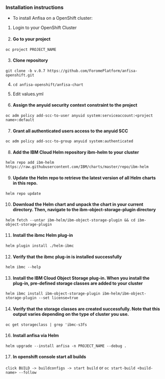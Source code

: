 ### Installation instructions

- To install Anfisa on a OpenShift cluster:

1. Login to your OpenShift Cluster

2. #### Go to your project

`oc project PROJECT_NAME`

3. #### Clone repository

`git clone -b v.0.7 https://github.com/ForomePlatform/anfisa-openshift.git`

4. `cd anfisa-openshift/anfisa-chart`

5. Edit values.yml

6. #### Assign the anyuid security context constraint to the project
`oc adm policy add-scc-to-user anyuid system:serviceaccount:<project name>:default`

7. #### Grant all authenticated users access to the anyuid SCC
`oc adm policy add-scc-to-group anyuid system:authenticated`

8. #### Add the IBM Cloud Helm repository ibm-helm to your cluster
`helm repo add ibm-helm https://raw.githubusercontent.com/IBM/charts/master/repo/ibm-helm`

9. #### Update the Helm repo to retrieve the latest version of all Helm charts in this repo.
`helm repo update`

10. #### Download the Helm chart and unpack the chart in your current directory. Then, navigate to the ibm-object-storage-plugin directory
`helm fetch --untar ibm-helm/ibm-object-storage-plugin && cd ibm-object-storage-plugin`

11. #### Install the ibmc Helm plug-in
`helm plugin install ./helm-ibmc`

12. #### Verify that the ibmc plug-in is installed successfully
`helm ibmc --help`

13. #### Install the IBM Cloud Object Storage plug-in. When you install the plug-in, pre-defined storage classes are added to your cluster
`helm ibmc install ibm-object-storage-plugin ibm-helm/ibm-object-storage-plugin --set license=true`

14. #### Verify that the storage classes are created successfully. Note that this output varies depending on the type of cluster you use.
`oc get storageclass | grep 'ibmc-s3fs`

16. #### Install anfisa via Helm
`helm upgrade --install anfisa -n PROJECT_NAME --debug .`

17. #### In openshift console start all builds
`click BUILD -> buildconfigs -> start build`
or
`oc start-build <build-name> --follow`
